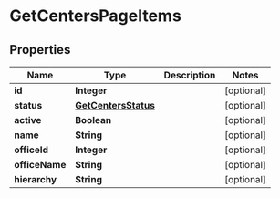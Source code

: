 

# GetCentersPageItems

## Properties

Name | Type | Description | Notes
------------ | ------------- | ------------- | -------------
**id** | **Integer** |  |  [optional]
**status** | [**GetCentersStatus**](GetCentersStatus.md) |  |  [optional]
**active** | **Boolean** |  |  [optional]
**name** | **String** |  |  [optional]
**officeId** | **Integer** |  |  [optional]
**officeName** | **String** |  |  [optional]
**hierarchy** | **String** |  |  [optional]



